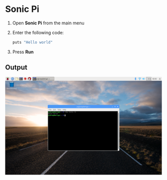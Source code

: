 # Sonic Pi

1. Open **Sonic Pi** from the main menu

1. Enter the following code:

    ```bash
    puts "Hello world"
    ```

1. Press **Run**

## Output

![](images/ruby-1.png)
